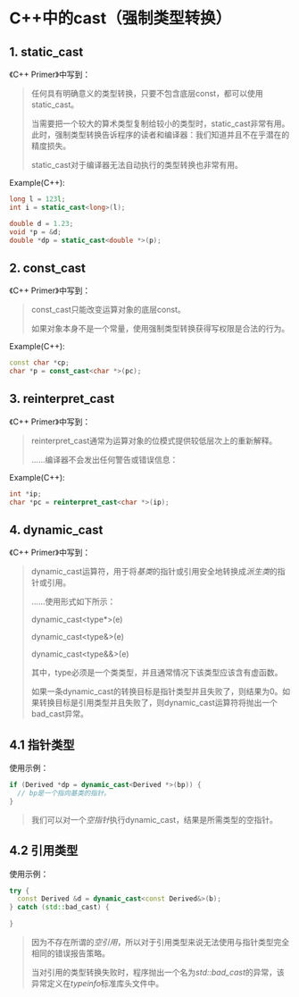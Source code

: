 # C++中的cast（强制类型转换）

## 1. static_cast

《C++ Primer》中写到：

> 任何具有明确意义的类型转换，只要不包含底层const，都可以使用static_cast。
>
> 当需要把一个较大的算术类型复制给较小的类型时，static_cast非常有用。此时，强制类型转换告诉程序的读者和编译器：我们知道并且不在乎潜在的精度损失。
>
> static_cast对于编译器无法自动执行的类型转换也非常有用。

Example(C++):

```cpp
long l = 123l;
int i = static_cast<long>(l);

double d = 1.23;
void *p = &d;
double *dp = static_cast<double *>(p);
```

## 2. const_cast

《C++ Primer》中写到：

> const_cast只能改变运算对象的底层const。
>
> 如果对象本身不是一个常量，使用强制类型转换获得写权限是合法的行为。

Example(C++):

```cpp
const char *cp;
char *p = const_cast<char *>(pc);
```

## 3. reinterpret_cast

《C++ Primer》中写到：

> reinterpret_cast通常为运算对象的位模式提供较低层次上的重新解释。
>
> ……编译器不会发出任何警告或错误信息：

Example(C++):

```cpp
int *ip;
char *pc = reinterpret_cast<char *>(ip);
```

## 4. dynamic_cast

《C++ Primer》中写到：

> dynamic_cast运算符，用于将*基类*的指针或引用安全地转换成*派生类*的指针或引用。
>
> ……使用形式如下所示：
>
> dynamic_cast\<type*\>(e)
>
> dynamic_cast\<type&\>(e)
>
> dynamic_cast\<type&&\>(e)
>
> 其中，type必须是一个类类型，并且通常情况下该类型应该含有虚函数。
>
> 如果一条dynamic_cast的转换目标是指针类型并且失败了，则结果为0。如果转换目标是引用类型并且失败了，则dynamic_cast运算符将抛出一个bad_cast异常。

## 4.1 指针类型

使用示例：

```cpp
if (Derived *dp = dynamic_cast<Derived *>(bp)) {
  // bp是一个指向基类的指针。
}
```

> 我们可以对一个*空指针*执行dynamic_cast，结果是所需类型的空指针。

## 4.2 引用类型

使用示例：

```cpp
try {
  const Derived &d = dynamic_cast<const Derived&>(b);
} catch (std::bad_cast) {
  
}
```

> 因为不存在所谓的*空引用*，所以对于引用类型来说无法使用与指针类型完全相同的错误报告策略。
>
> 当对引用的类型转换失败时，程序抛出一个名为*std::bad_cast*的异常，该异常定义在*typeinfo*标准库头文件中。


